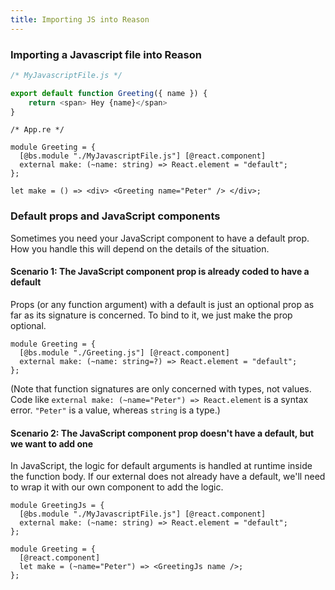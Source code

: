 ```yaml
---
title: Importing JS into Reason
---
```


### Importing a Javascript file into Reason

```js
/* MyJavascriptFile.js */

export default function Greeting({ name }) {
    return <span> Hey {name}</span>
}
```

```reason
/* App.re */

module Greeting = {
  [@bs.module "./MyJavascriptFile.js"] [@react.component]
  external make: (~name: string) => React.element = "default";
};

let make = () => <div> <Greeting name="Peter" /> </div>;
```

### Default props and JavaScript components

Sometimes you need your JavaScript component to have a default prop. How you
handle this will depend on the details of the situation.

#### Scenario 1: The JavaScript component prop is already coded to have a default

Props (or any function argument) with a default is just an optional prop as far
as its signature is concerned. To bind to it, we just make the prop optional.

```reason
module Greeting = {
  [@bs.module "./Greeting.js"] [@react.component]
  external make: (~name: string=?) => React.element = "default";
};
```

(Note that function signatures are only concerned with types, not values. Code
like `external make: (~name="Peter") => React.element` is a syntax error.
`"Peter"` is a value, whereas `string` is a type.)

#### Scenario 2: The JavaScript component prop doesn't have a default, but we want to add one

In JavaScript, the logic for default arguments is handled at runtime inside the
function body. If our external does not already have a default, we'll need to
wrap it with our own component to add the logic.

```reason
module GreetingJs = {
  [@bs.module "./MyJavascriptFile.js"] [@react.component]
  external make: (~name: string) => React.element = "default";
};

module Greeting = { 
  [@react.component]
  let make = (~name="Peter") => <GreetingJs name />;
};
```
